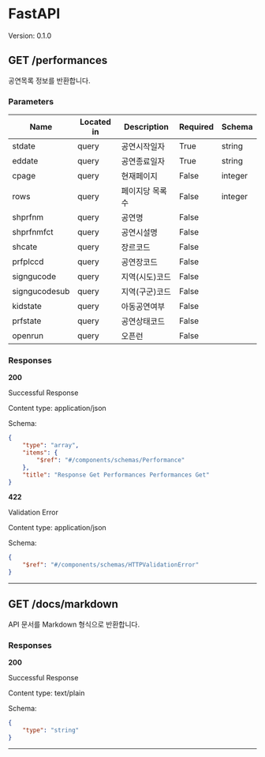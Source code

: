 # FastAPI

Version: 0.1.0

## GET /performances

공연목록 정보를 반환합니다.

### Parameters

| Name          | Located in | Description      | Required | Schema  |
| ------------- | ---------- | ---------------- | -------- | ------- |
| stdate        | query      | 공연시작일자     | True     | string  |
| eddate        | query      | 공연종료일자     | True     | string  |
| cpage         | query      | 현재페이지       | False    | integer |
| rows          | query      | 페이지당 목록 수 | False    | integer |
| shprfnm       | query      | 공연명           | False    |         |
| shprfnmfct    | query      | 공연시설명       | False    |         |
| shcate        | query      | 장르코드         | False    |         |
| prfplccd      | query      | 공연장코드       | False    |         |
| signgucode    | query      | 지역(시도)코드   | False    |         |
| signgucodesub | query      | 지역(구군)코드   | False    |         |
| kidstate      | query      | 아동공연여부     | False    |         |
| prfstate      | query      | 공연상태코드     | False    |         |
| openrun       | query      | 오픈런           | False    |         |

### Responses

**200**

Successful Response

Content type: application/json

Schema:

```json
{
	"type": "array",
	"items": {
		"$ref": "#/components/schemas/Performance"
	},
	"title": "Response Get Performances Performances Get"
}
```

**422**

Validation Error

Content type: application/json

Schema:

```json
{
	"$ref": "#/components/schemas/HTTPValidationError"
}
```

---

## GET /docs/markdown

API 문서를 Markdown 형식으로 반환합니다.

### Responses

**200**

Successful Response

Content type: text/plain

Schema:

```json
{
	"type": "string"
}
```

---
